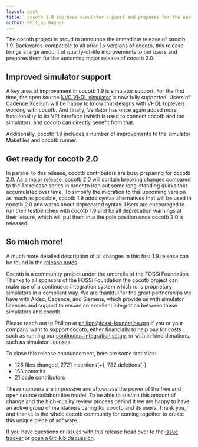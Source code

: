 ```yaml
---
layout: post
title:  cocotb 1.9 improves simulator support and prepares for the next major release
author: Philipp Wagner
---
```


The cocotb project is proud to announce the immediate release of cocotb 1.9.
Backwards-compatible to all prior 1.x versions of cocotb, this release brings a large amount of quality-of-life improvements to our users and prepares them for the upcoming major release of cocotb 2.0.

<!--more-->

## Improved simulator support

A key area of improvement in cocotb 1.9 is simulator support.
For the first time, the open source [NVC VHDL simulator](https://www.nickg.me.uk/nvc/) is now fully supported.
Users of Cadence Xcelium will be happy to know that designs with VHDL toplevels working with cocotb.
And finally, Verilator has once again added more functionality to its VPI interface (which is used to connect cocotb and the simulator), and cocotb can directly benefit from that.

Additionally, cocotb 1.9 includes a number of improvements to the simulator Makefiles and cocotb runner.

## Get ready for cocotb 2.0

In parallel to this release, cocotb contributors are busy preparing for cocotb 2.0.
As a major release, cocotb 2.0 will contain breaking changes compared to the 1.x release series in order to iron out some long-standing quirks that accumulated over time.
To simplify the migration to this upcoming version as much as possible, cocotb 1.9 adds syntax alternatives that will be used in cocotb 2.0 and warns about deprecated syntax.
Users are encouraged to run their testbenches with cocotb 1.9 and fix all deprecation warnings at their leisure, which will put them into the pole position once cocotb 2.0 is released.


## So much more!

A much more detailed description of all changes in this first 1.9 release can be found in the [release notes](https://docs.cocotb.org/en/v1.9.0/release_notes.html).


Cocotb is a community project under the umbrella of the FOSSi Foundation.
Thanks to all sponsors of the FOSSi Foundation the cocotb project can make use of a continuous integration system which runs proprietary simulators in a compliant way.
We are thankful for the great partnerships we have with Aldec, Cadence, and Siemens, which provide us with simulator licences and support to ensure an excellent integration between these simulators and cocotb.

Please reach out to Philipp at [philipp@fossi-foundation.org](mailto:philipp@fossi-foundation.org) if you or your company want to support cocotb, either financially to help pay for costs such as running our [continuous integration setup](2023-11-01-ci.md), or with in-kind donations, such as simulator licenses.

To close this release announcement, here are some statistics:
* 126 files changed, 2721 insertions(+), 782 deletions(-)
* 153 commits
* 21 code contributors

These numbers are impressive and showcase the power of the free and open source collaboration model.
To be able to sustain this amount of change and the high-quality review process behind it we are happy to have an active group of maintainers caring for cocotb and its users.
Thank you, and thanks to the whole cocotb community for coming together to create this unique piece of software.

If you have questions or issues with this release head over to the [issue tracker](https://github.com/cocotb/cocotb/issues) or [open a GitHub discussion](https://github.com/cocotb/cocotb/discussions).
